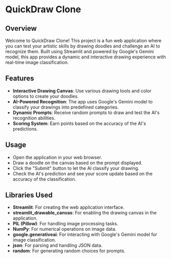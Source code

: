# QuickDraw Clone

## Overview

Welcome to QuickDraw Clone! This project is a fun web application where you can test your artistic skills by drawing doodles and challenge an AI to recognize them. Built using Streamlit and powered by Google's Gemini model, this app provides a dynamic and interactive drawing experience with real-time image classification.

## Features

- **Interactive Drawing Canvas**: Use various drawing tools and color options to create your doodles.
- **AI-Powered Recognition**: The app uses Google's Gemini model to classify your drawings into predefined categories.
- **Dynamic Prompts**: Receive random prompts to draw and test the AI's recognition abilities.
- **Scoring System**: Earn points based on the accuracy of the AI's predictions.

## Usage

- Open the application in your web browser.
- Draw a doodle on the canvas based on the prompt displayed.
- Click the "Submit" button to let the AI classify your drawing.
- Check the AI's prediction and see your score update based on the accuracy of the classification.

## Libraries Used

- **Streamlit**: For creating the web application interface.
- **streamlit_drawable_canvas**: For enabling the drawing canvas in the application.
- **PIL (Pillow)**: For handling image processing tasks.
- **NumPy**: For numerical operations on image data.
- **google.generativeai**: For interacting with Google's Gemini model for image classification.
- **json**: For parsing and handling JSON data.
- **random**: For generating random choices for prompts.




